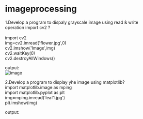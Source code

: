 # imageprocessing
1.Develop a program   to dispaly grayscale image using read & write operation import cv2 ?<br>
<br>
import cv2<br>
img=cv2.imread('flower.jpg',0)<br>
cv2.imshow('Image',img)<br>
cv2.waitKey(0)<br>
cv2.destroyAllWindows()<br>

output:<br>![image](https://user-images.githubusercontent.com/87934584/173816906-e0c7944b-2439-467f-94ec-f31fcef66887.png)<br>

2.Develop a program to display yhe image using matplotlib?<br>
import matplotlib.image as mping<br>
import matplotlib.pyplot as plt<br>
img=mping.imread('leaf1.jpg')<br>
plt.imshow(img) <br>

 output:<br>
